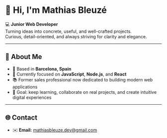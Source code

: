 # 👋 Hi, I'm Mathias Bleuzé

💻 **Junior Web Developer**  
Turning ideas into concrete, useful, and well-crafted projects.  
Curious, detail-oriented, and always striving for clarity and elegance.

---

## 🧠 About Me  
- 📍 Based in **Barcelona, Spain**  
- 🚀 Currently focused on **JavaScript**, **Node.js**, and **React**  
- 📚 Former sales professional now dedicated to building modern web applications  
- 🎯 Goal: keep learning, collaborate on real projects, and create intuitive digital experiences  

---

## 🌐 Contact  
- ✉️ **Email:** mathiasbleuze.dev@gmail.com

<!--
**Mathi-Bl/Mathi-Bl** is a ✨ _special_ ✨ repository because its `README.md` (this file) appears on your GitHub profile.

Here are some ideas to get you started:

- 🔭 I’m currently working on ...
- 🌱 I’m currently learning ...
- 👯 I’m looking to collaborate on ...
- 🤔 I’m looking for help with ...
- 💬 Ask me about ...
- 📫 How to reach me: ...
- 😄 Pronouns: ...
- ⚡ Fun fact: ...
- 💼 [LinkedIn](https://www.linkedin.com/in/mathiasbleuze)
> “Code is like humor. When you have to explain it, it’s bad.” — Cory House
-->
